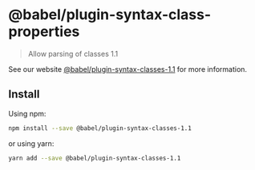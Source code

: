 # @babel/plugin-syntax-class-properties

> Allow parsing of classes 1.1

See our website [@babel/plugin-syntax-classes-1.1](https://babeljs.io/docs/en/next/babel-plugin-syntax-classes-1.1.html) for more information.

## Install

Using npm:

```sh
npm install --save @babel/plugin-syntax-classes-1.1
```

or using yarn:

```sh
yarn add --save @babel/plugin-syntax-classes-1.1
```
